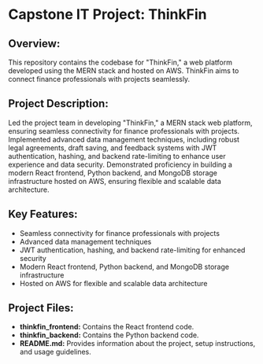 # Capstone IT Project: ThinkFin

## Overview:
This repository contains the codebase for "ThinkFin," a web platform developed using the MERN stack and hosted on AWS. ThinkFin aims to connect finance professionals with projects seamlessly.

## Project Description:
Led the project team in developing "ThinkFin," a MERN stack web platform, ensuring seamless connectivity for finance professionals with projects. Implemented advanced data management techniques, including robust legal agreements, draft saving, and feedback systems with JWT authentication, hashing, and backend rate-limiting to enhance user experience and data security. Demonstrated proficiency in building a modern React frontend, Python backend, and MongoDB storage infrastructure hosted on AWS, ensuring flexible and scalable data architecture.

## Key Features:
- Seamless connectivity for finance professionals with projects
- Advanced data management techniques
- JWT authentication, hashing, and backend rate-limiting for enhanced security
- Modern React frontend, Python backend, and MongoDB storage infrastructure
- Hosted on AWS for flexible and scalable data architecture

## Project Files:
- **thinkfin_frontend:** Contains the React frontend code.
- **thinkfin_backend:** Contains the Python backend code.
- **README.md:** Provides information about the project, setup instructions, and usage guidelines.
